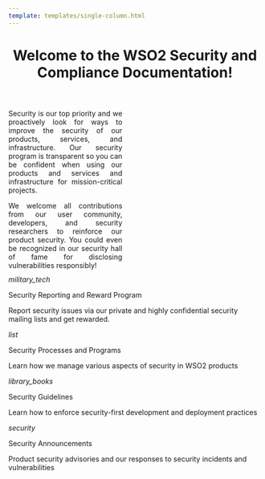 ```yaml
--- 
template: templates/single-column.html 
---
```


<link href="https://fonts.googleapis.com/icon?family=Material+Icons" rel="stylesheet" />
<div>
    <header>
        <h1>Welcome to the WSO2 Security and Compliance Documentation!</h1>
    </header>
    <div class="md-main .md-content" style="float:center; width: 45%;  text-align:justify; max-height:100%; ">
        <p>
        Security is our top priority and we proactively look for ways to improve the security of our products, services,
        and infrastructure. Our security program is transparent so you can be confident when using our products and 
        services and infrastructure for mission-critical projects. 
        </p>
        <p style="margin-bottom:5%">
        We welcome all contributions from our user community, developers, and security researchers to reinforce our 
        product security. You could even be recognized in our security hall of fame for disclosing vulnerabilities 
        responsibly!
        </p>
     </div>
    <div>
        <div class="content">
            <!-- begin card -->
            <div class="card-wrapper">
    			<div class="card" onclick="location.href='security-reporting/report-security-issues/';">
                    <div class="line"></div>
                    <div class="icon">
                        <i class="material-icons md-36">military_tech</i>
                    </div>
                    <div class="card-content">
                        <p class="title">Security Reporting and Reward Program</p>
                        <p class="hint">Report security issues via our private and highly confidential security mailing lists and get rewarded.</p>
                    </div>
                </div>
            </div>
            <!-- end card -->
            <!-- begin card -->
            <div class="card-wrapper">
    			<div class="card" onclick="location.href='security-processes/';">
                    <div class="line"></div>
                    <div class="icon">
                        <i class="material-icons md-36">list</i>
                    </div>
                    <div class="card-content">
                        <p class="title">Security Processes and Programs</p>
                        <p class="hint">Learn how we manage various aspects of security in WSO2 products</p>
                    </div>
                </div>
            </div>
            <!-- end card -->
            <!-- start card -->
            <div class="card-wrapper">
                <div class="card" onclick="location.href='security-guidelines/';">
                    <div class="line"></div>
                    <div class="icon">
                        <i class="material-icons md-36">library_books</i>
                    </div>
                    <div class="card-content">
                        <p class="title">Security Guidelines</p>
                        <p class="hint">Learn how to enforce security-first development and deployment practices</p>
                    </div>
                </div>
            </div>
            <!-- end card -->
            <!-- begin card -->
            <div class="card-wrapper">
                <div class="card" onclick="location.href='security-announcements/';">
                    <div class="line"></div>
                    <div class="icon">
                        <i class="material-icons md-36">security</i>
                    </div>
                    <div class="card-content">
                        <p class="title">Security Announcements</p>
                        <p class="hint">Product security advisories and our responses to security incidents and vulnerabilities</p>
                    </div>
                </div>
            </div>
            <!-- end card -->
        </div>
    </div>
</div>